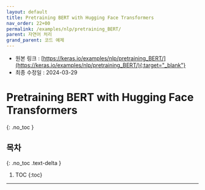 ```yaml
---
layout: default
title: Pretraining BERT with Hugging Face Transformers
nav_order: 22+00
permalink: /examples/nlp/pretraining_BERT/
parent: 자연어 처리
grand_parent: 코드 예제
---
```


* 원본 링크 : [https://keras.io/examples/nlp/pretraining_BERT/](https://keras.io/examples/nlp/pretraining_BERT/){:target="_blank"}
* 최종 수정일 : 2024-03-29

# Pretraining BERT with Hugging Face Transformers
{: .no_toc }

## 목차
{: .no_toc .text-delta }

1. TOC
{:toc}

---
